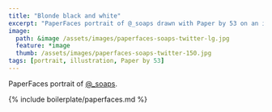 ```yaml
---
title: "Blonde black and white"
excerpt: "PaperFaces portrait of @_soaps drawn with Paper by 53 on an iPad."
image: 
  path: &image /assets/images/paperfaces-soaps-twitter-lg.jpg 
  feature: *image
  thumb: /assets/images/paperfaces-soaps-twitter-150.jpg
tags: [portrait, illustration, Paper by 53]
---
```


PaperFaces portrait of [@_soaps](http://twitter.com/_soaps).

{% include boilerplate/paperfaces.md %}